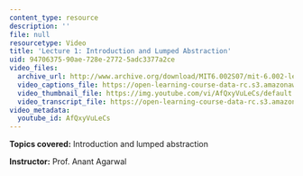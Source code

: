 ```yaml
---
content_type: resource
description: ''
file: null
resourcetype: Video
title: 'Lecture 1: Introduction and Lumped Abstraction'
uid: 94706375-90ae-728e-2772-5adc3377a2ce
video_files:
  archive_url: http://www.archive.org/download/MIT6.002S07/mit-6.002-lec1-04sep2003-220k.mp4
  video_captions_file: https://open-learning-course-data-rc.s3.amazonaws.com/6-002-circuits-and-electronics-spring-2007/516dc2f563e55ec3a35f9a3642853573_AfQxyVuLeCs.vtt
  video_thumbnail_file: https://img.youtube.com/vi/AfQxyVuLeCs/default.jpg
  video_transcript_file: https://open-learning-course-data-rc.s3.amazonaws.com/6-002-circuits-and-electronics-spring-2007/e6224ea101646c756e6fe376ec52fa56_AfQxyVuLeCs.pdf
video_metadata:
  youtube_id: AfQxyVuLeCs
---
```


**Topics covered:** Introduction and lumped abstraction

**Instructor:** Prof. Anant Agarwal